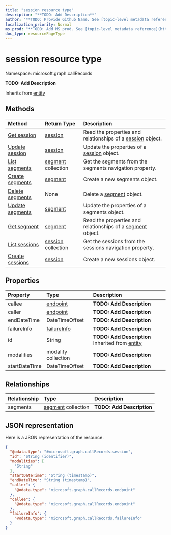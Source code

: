 ```yaml
---
title: "session resource type"
description: "**TODO: Add Description**"
author: "**TODO: Provide Github Name. See [topic-level metadata reference](https://msgo.azurewebsites.net/add/document/guidelines/metadata.html#topic-level-metadata)**"
localization_priority: Normal
ms.prod: "**TODO: Add MS prod. See [topic-level metadata reference](https://msgo.azurewebsites.net/add/document/guidelines/metadata.html#topic-level-metadata)**"
doc_type: resourcePageType
---
```


# session resource type


Namespace: microsoft.graph.callRecords

**TODO: Add Description**


Inherits from [entity](../resources/entity.md)

## Methods
|Method|Return Type|Description|
|:---|:---|:---|
|[Get session](../api/callrecords-session-get.md)|[session](../resources/callrecords-session.md)|Read the properties and relationships of a [session](../resources/callrecords-session.md) object.|
|[Update session](../api/callrecords-session-update.md)|[session](../resources/callrecords-session.md)|Update the properties of a [session](../resources/callrecords-session.md) object.|
|[List segments](../api/callrecords-session-list-segments.md)|[segment](../resources/callrecords-segment.md) collection|Get the segments from the segments navigation property.|
|[Create segments](../api/callrecords-session-post-segments.md)|[segment](../resources/callrecords-segment.md)|Create a new segments object.|
|[Delete segments](../api/callrecords-session-delete-segments.md)|None|Delete a [segment](../resources/callrecords-segment.md) object.|
|[Update segments](../api/callrecords-session-update-segments.md)|[segment](../resources/callrecords-segment.md)|Update the properties of a segments object.|
|[Get segment](../api/callrecords-segment-get.md)|[segment](../resources/callrecords-segment.md)|Read the properties and relationships of a [segment](../resources/callrecords-segment.md) object.|
|[List sessions](../api/callrecords-callrecord-list-sessions.md)|[session](../resources/callrecords-session.md) collection|Get the sessions from the sessions navigation property.|
|[Create sessions](../api/callrecords-callrecord-post-sessions.md)|[session](../resources/callrecords-session.md)|Create a new sessions object.|

## Properties
|Property|Type|Description|
|:---|:---|:---|
|callee|[endpoint](../resources/callrecords-endpoint.md)|**TODO: Add Description**|
|caller|[endpoint](../resources/callrecords-endpoint.md)|**TODO: Add Description**|
|endDateTime|DateTimeOffset|**TODO: Add Description**|
|failureInfo|[failureInfo](../resources/callrecords-failureinfo.md)|**TODO: Add Description**|
|id|String|**TODO: Add Description** Inherited from [entity](../resources/callrecords-entity.md)|
|modalities|modality collection|**TODO: Add Description**|
|startDateTime|DateTimeOffset|**TODO: Add Description**|

## Relationships
|Relationship|Type|Description|
|:---|:---|:---|
|segments|[segment](../resources/callrecords-segment.md) collection|**TODO: Add Description**|

## JSON representation
Here is a JSON representation of the resource.
<!-- {
  "blockType": "resource",
  "keyProperty": "id",
  "@odata.type": "microsoft.graph.callRecords.session",
  "baseType": "microsoft.graph.entity",
  "openType": false
}
-->
``` json
{
  "@odata.type": "#microsoft.graph.callRecords.session",
  "id": "String (identifier)",
  "modalities": [
    "String"
  ],
  "startDateTime": "String (timestamp)",
  "endDateTime": "String (timestamp)",
  "caller": {
    "@odata.type": "microsoft.graph.callRecords.endpoint"
  },
  "callee": {
    "@odata.type": "microsoft.graph.callRecords.endpoint"
  },
  "failureInfo": {
    "@odata.type": "microsoft.graph.callRecords.failureInfo"
  }
}
```

